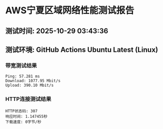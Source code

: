 # AWS宁夏区域网络性能测试报告
## 测试时间: 2025-10-29 03:43:36
## 测试环境: GitHub Actions Ubuntu Latest (Linux)

### 带宽测试结果
```
Ping: 57.281 ms
Download: 1077.95 Mbit/s
Upload: 390.10 Mbit/s
```

### HTTP连接测试结果
```
HTTP状态码: 307
响应时间: 1.147455秒
下载速度: 0字节/秒
```

